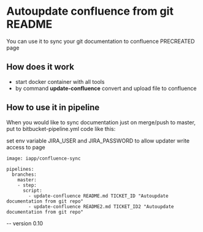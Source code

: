Autoupdate confluence from git README
=====================================

You can use it to sync your git documentation to confluence PRECREATED page


How does it work
----------------
- start docker container with all tools
- by command **update-confluence** convert and upload file to confluence


How to use it in pipeline
-------------------------

When you would like to sync documentation just on merge/push to master, put to bitbucket-pipeline.yml code like this:

set env variable JIRA_USER and JIRA_PASSWORD to allow updater write access to page


    image: iapp/confluence-sync

    pipelines:
      branches:
        master:
        - step:
          script:
            - update-confluence README.md TICKET_ID "Autoupdate documentation from git repo" 
            - update-confluence README2.md TICKET_ID2 "Autoupdate documentation from git repo"



-- version 0.10